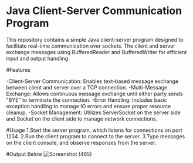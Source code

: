 # Java Client-Server Communication Program
This repository contains a simple Java client-server program designed to facilitate real-time communication over sockets. The client and server exchange messages using BufferedReader and BufferedWriter for efficient input and output handling.

#Features

-Client-Server Communication: Enables text-based message exchange between client and server over a TCP connection.
-Multi-Message Exchange: Allows continuous message exchange until either party sends "BYE" to terminate the connection.
-Error Handling: Includes basic exception handling to manage IO errors and ensure proper resource cleanup.
-Socket Management: Utilizes ServerSocket on the server side and Socket on the client side to manage network connections.

#Usage
1.Start the server program, which listens for connections on port 1234.
2.Run the client program to connect to the server.
3.Type messages on the client console, and observe responses from the server.

#Output Below
![Screenshot (465)](https://github.com/user-attachments/assets/15799ad3-b134-46c4-970a-272569462bcf)
